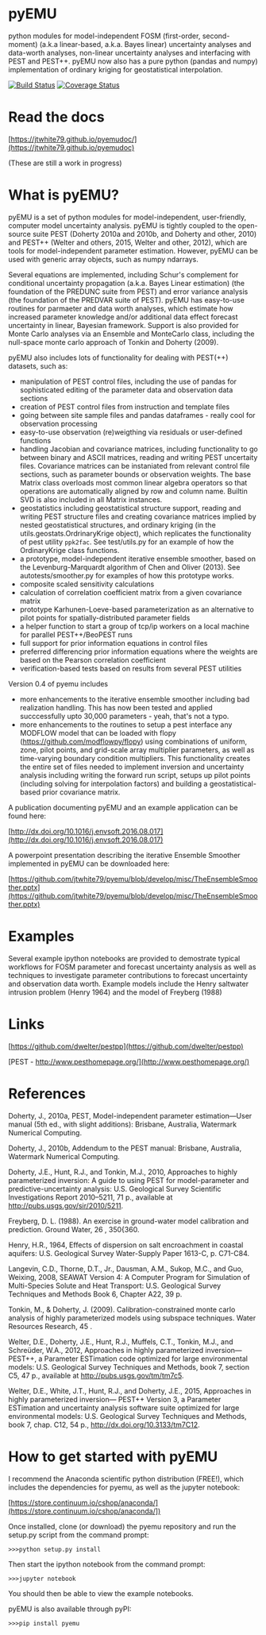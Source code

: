 pyEMU
=====

python modules for model-independent FOSM (first-order, second-moment) (a.k.a linear-based, a.k.a. Bayes linear) uncertainty analyses and data-worth analyses, non-linear uncertainty analyses and interfacing with PEST and PEST++.  pyEMU now also has a pure python (pandas and numpy) implementation of ordinary kriging for geostatistical interpolation.   

[![Build Status](https://travis-ci.org/jtwhite79/pyemu.svg?branch=develop)](https://travis-ci.org/jtwhite79/pyemu)
[![Coverage Status](https://coveralls.io/repos/github/jtwhite79/pyemu/badge.svg?branch=develop)](https://coveralls.io/github/jtwhite79/pyemu?branch=develop)

Read the docs
=============

[https://jtwhite79.github.io/pyemudoc/](https://jtwhite79.github.io/pyemudoc)

(These are still a work in progress)

What is pyEMU?
================

pyEMU is a set of python modules for model-independent, user-friendly, computer model uncertainty analysis.  pyEMU is tightly coupled to the open-source suite PEST (Doherty 2010a and 2010b, and Doherty and other, 2010) and PEST++ (Welter and others, 2015, Welter and other, 2012), which are tools for model-independent parameter estimation.  However, pyEMU can be used with generic array objects, such as numpy ndarrays.

Several equations are implemented, including Schur's complement for conditional uncertainty propagation (a.k.a. Bayes Linear estimation) (the foundation of the PREDUNC suite from PEST) and error variance analysis (the foundation of the PREDVAR suite of PEST).  pyEMU has easy-to-use routines for parmaeter and data worth analyses, which estimate how increased parameter knowledge and/or additional data effect forecast uncertainty in linear, Bayesian framework.  Support is also provided for Monte Carlo analyses via an Ensemble and MonteCarlo class, including the null-space monte carlo approach of Tonkin and Doherty (2009).

pyEMU also includes lots of functionality for dealing with PEST(++) datasets, such as:
* manipulation of PEST control files, including the use of pandas for sophisticated editing of the parameter data and observation data sections
* creation of PEST control files from instruction and template files
* going between site sample files and pandas dataframes - really cool for observation processing
* easy-to-use observation (re)weigthing via residuals or user-defined functions
* handling Jacobian and covariance matrices, including functionality to go between binary and ASCII matrices, reading and writing PEST uncertaity files.  Covariance matrices can be instaniated from relevant control file sections, such as parameter bounds or observation weights.  The base Matrix class overloads most common linear algebra operators so that operations are automatically aligned by row and column name.  Builtin SVD is also included in all Matrix instances.
* geostatistics including geostatistical structure support, reading and writing PEST structure files and creating covariance matrices implied by nested geostatistical structures, and ordinary kriging (in the utils.geostats.OrdrinaryKrige object), which replicates the functionality of pest utility ``ppk2fac``. See test/utils.py for an example of how the OrdinaryKrige class functions.
* a prototype, model-independent iterative ensemble smoother, based on the Levenburg-Marquardt algorithm of Chen and Oliver (2013).  See autotests/smoother.py for examples of how this prototype works.
* composite scaled sensitivity calculations
* calculation of correlation coefficient matrix from a given covariance matrix
* prototype Karhunen-Loeve-based parameterization as an alternative to pilot points for spatially-distributed parameter fields
* a helper function to start a group of tcp/ip workers on a local machine for parallel PEST++/BeoPEST runs
* full support for prior information equations in control files
* preferred differencing prior information equations where the weights are based on the Pearson correlation coefficient
* verification-based tests based on results from several PEST utilities

Version 0.4 of pyemu includes

* more enhancements to the iterative ensemble smoother including bad realization handling.  This has now been tested and applied succcessfully upto 30,000 parameters - yeah, that's not a typo.
* more enhancements to the routines to setup a pest interface any MODFLOW model that can be loaded with flopy (https://github.com/modflowpy/flopy) using combinations of uniform, zone, pilot points, and grid-scale array multiplier parameters, as well as time-varying boundary condition multipliers. This functionality creates the entire set of files needed to implement inversion and uncertainty analysis including writing the forward run script, setups up pilot points (including solving for interpolation factors) and building a geostatistical-based prior covariance matrix.

A publication documenting pyEMU and an example application can be found here:

[http://dx.doi.org/10.1016/j.envsoft.2016.08.017](http://dx.doi.org/10.1016/j.envsoft.2016.08.017)

A powerpoint presentation describing the iterative Ensemble Smoother implemented in pyEMU can be downloaded here:

[https://github.com/jtwhite79/pyemu/blob/develop/misc/TheEnsembleSmoother.pptx](https://github.com/jtwhite79/pyemu/blob/develop/misc/TheEnsembleSmoother.pptx)

Examples
========

Several example ipython notebooks are provided to demostrate typical workflows for FOSM parameter and forecast uncertainty analysis as well as techniques to investigate parameter contributions to forecast uncertainty and observation data worth. Example models include the Henry saltwater intrusion problem (Henry 1964) and the model of Freyberg (1988)

Links
=====

[https://github.com/dwelter/pestpp](https://github.com/dwelter/pestpp)

[PEST - http://www.pesthomepage.org/](http://www.pesthomepage.org/)



References
==========

Doherty, J., 2010a, PEST, Model-independent parameter estimation—User manual (5th ed., with slight additions):
Brisbane, Australia, Watermark Numerical Computing.

Doherty, J., 2010b, Addendum to the PEST manual: Brisbane, Australia, Watermark Numerical Computing.

Doherty, J.E., Hunt, R.J., and Tonkin, M.J., 2010, Approaches to highly parameterized inversion: A guide to using PEST for model-parameter and predictive-uncertainty analysis: U.S. Geological Survey Scientific Investigations Report 2010–5211, 71 p., available at http://pubs.usgs.gov/sir/2010/5211.

Freyberg, D. L. (1988). An exercise in ground-water model calibration and prediction. Ground Water, 26 , 350{360.

Henry, H.R., 1964, Effects of dispersion on salt encroachment in coastal aquifers: U.S. Geological Survey Water-Supply Paper 1613-C, p. C71-C84.

Langevin, C.D., Thorne, D.T., Jr., Dausman, A.M., Sukop, M.C., and Guo, Weixing, 2008, SEAWAT Version 4: A Computer Program for Simulation of Multi-Species Solute and Heat Transport: U.S. Geological Survey Techniques and Methods Book 6, Chapter A22, 39 p.

Tonkin, M., & Doherty, J. (2009). Calibration-constrained monte carlo analysis of highly parameterized models using subspace techniques. Water Resources Research, 45 .

Welter, D.E., Doherty, J.E., Hunt, R.J., Muffels, C.T., Tonkin, M.J., and Schreüder, W.A., 2012, Approaches in highly parameterized inversion—PEST++, a Parameter ESTimation code optimized for large environmental models: U.S. Geological Survey Techniques and Methods, book 7, section C5, 47 p., available at http://pubs.usgs.gov/tm/tm7c5.

Welter, D.E., White, J.T., Hunt, R.J., and Doherty, J.E., 2015, Approaches in highly parameterized inversion— PEST++ Version 3, a Parameter ESTimation and uncertainty analysis software suite optimized for large environmental models: U.S. Geological Survey Techniques and Methods, book 7, chap. C12, 54 p., http://dx.doi.org/10.3133/tm7C12.


How to get started with pyEMU
=============================

I recommend the Anaconda scientific python distribution (FREE!), which includes the dependencies for pyemu, as well as the jupyter notebook:

[https://store.continuum.io/cshop/anaconda/](https://store.continuum.io/cshop/anaconda/])

Once installed, clone (or download) the pyemu repository and run the setup.py script from the command prompt:

`>>>python setup.py install`

Then start the ipython notebook from the command prompt:

`>>>jupyter notebook`

You should then be able to view the example notebooks.

pyEMU is also available through pyPI:

`>>>pip install pyemu`



